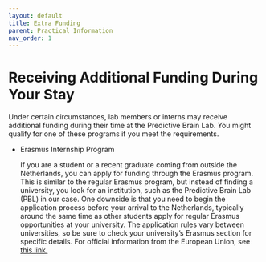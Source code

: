 ```yaml
---
layout: default
title: Extra Funding
parent: Practical Information
nav_order: 1
---
```


# Receiving Additional Funding During Your Stay

Under certain circumstances, lab members or interns may receive additional funding during their time at the Predictive Brain Lab. You might qualify for one of these programs if you meet the requirements.

* Erasmus Internship Program

  If you are a student or a recent graduate coming from outside the Netherlands, you can apply for funding through the Erasmus program. This is similar to the regular Erasmus program, but instead of finding a university,
  you look for an institution, such as the Predictive Brain Lab (PBL) in our case. One downside is that you need to begin the application process before your arrival to the Netherlands,
  typically around the same time as other students apply for regular Erasmus opportunities at your university. The application rules vary between universities, so be sure to check your university’s Erasmus section
  for specific details. For official information from the European Union, see [this link.](https://erasmus-plus.ec.europa.eu/opportunities/opportunities-for-individuals/students/traineeships-abroad-for-students)

